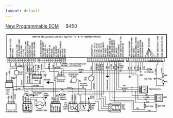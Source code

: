 ```yaml
---
layout: default
---
```


[New Programmable ECM](https://www.dynamicefi.com/EBL_Flash.php) &emsp; $450

![ECM](../images/ecm_wiring_diagram.jpg)
